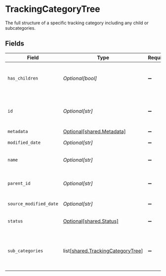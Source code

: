 # TrackingCategoryTree

The full structure of a specific tracking category including any child or subcategories.


## Fields

| Field                                                                                | Type                                                                                 | Required                                                                             | Description                                                                          | Example                                                                              |
| ------------------------------------------------------------------------------------ | ------------------------------------------------------------------------------------ | ------------------------------------------------------------------------------------ | ------------------------------------------------------------------------------------ | ------------------------------------------------------------------------------------ |
| `has_children`                                                                       | *Optional[bool]*                                                                     | :heavy_minus_sign:                                                                   | Boolean value indicating whether this category has SubCategories                     |                                                                                      |
| `id`                                                                                 | *Optional[str]*                                                                      | :heavy_minus_sign:                                                                   | The identifier for the item, unique per tracking category                            |                                                                                      |
| `metadata`                                                                           | [Optional[shared.Metadata]](undefined/models/shared/metadata.md)                     | :heavy_minus_sign:                                                                   | N/A                                                                                  |                                                                                      |
| `modified_date`                                                                      | *Optional[str]*                                                                      | :heavy_minus_sign:                                                                   | N/A                                                                                  | 2022-10-23T00:00:00.000Z                                                             |
| `name`                                                                               | *Optional[str]*                                                                      | :heavy_minus_sign:                                                                   | The name of the tracking category                                                    |                                                                                      |
| `parent_id`                                                                          | *Optional[str]*                                                                      | :heavy_minus_sign:                                                                   | The identifier for this item's immediate parent                                      |                                                                                      |
| `source_modified_date`                                                               | *Optional[str]*                                                                      | :heavy_minus_sign:                                                                   | N/A                                                                                  | 2022-10-23T00:00:00.000Z                                                             |
| `status`                                                                             | [Optional[shared.Status]](undefined/models/shared/status.md)                         | :heavy_minus_sign:                                                                   | Current state of the tracking category.                                              |                                                                                      |
| `sub_categories`                                                                     | list[[shared.TrackingCategoryTree](undefined/models/shared/trackingcategorytree.md)] | :heavy_minus_sign:                                                                   | A collection of subcategories that are nested beneath this category.                 |                                                                                      |